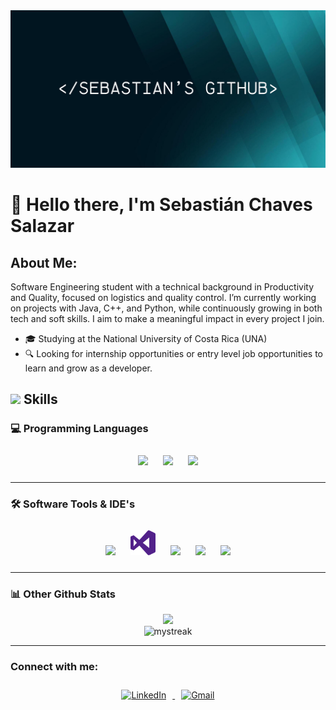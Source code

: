 <img src="SEBASTIAN_CHAVES _S.png"> 

# 👋 Hello there, I'm Sebastián Chaves Salazar

## About Me:
Software Engineering student with a technical background in Productivity and Quality, focused on logistics and quality control. I’m currently working on projects with Java, C++, and Python, while continuously growing in both tech and soft skills. I aim to make a meaningful impact in every project I join.

- 🎓 Studying at the National University of Costa Rica (UNA)
- 🔍 Looking for internship opportunities or entry level job opportunities to learn and grow as a developer.

## <img src="https://media2.giphy.com/media/QssGEmpkyEOhBCb7e1/giphy.gif?cid=ecf05e47a0n3gi1bfqntqmob8g9aid1oyj2wr3ds3mg700bl&rid=giphy.gif" width ="25"><b> Skills</b>
### 💻 Programming Languages

<div align="center">
  <img src="https://cdn.jsdelivr.net/gh/devicons/devicon/icons/python/python-original.svg" width="40px" style="margin: 10px;" />
  <img src="https://cdn.jsdelivr.net/gh/devicons/devicon/icons/cplusplus/cplusplus-original.svg" width="40px" style="margin: 10px;" />
  <img src="https://cdn.jsdelivr.net/gh/devicons/devicon/icons/java/java-plain.svg" width="40px" style="margin: 10px;" />
</div>

---
### 🛠️ Software Tools & IDE's

<div align="center">
  <img src="https://cdn.jsdelivr.net/gh/devicons/devicon/icons/vscode/vscode-original.svg" width="40px" style="margin: 10px;" />
  <img src="https://raw.githubusercontent.com/devicons/devicon/master/icons/visualstudio/visualstudio-plain.svg" width="40px" style="margin: 10px;" title="Visual Studio"/>
  <img src="https://cdn.jsdelivr.net/gh/devicons/devicon/icons/intellij/intellij-original.svg" width="40px" style="margin: 10px;" />
  <img src="https://cdn.jsdelivr.net/gh/devicons/devicon/icons/git/git-original.svg" width="40px" style="margin: 10px;" />
  <img src="https://cdn.jsdelivr.net/gh/devicons/devicon/icons/github/github-original.svg" width="40px" style="margin: 10px;" />
</div>

---
### 📊 Other Github Stats 
<div align="center">
  <img height="180em" src="https://github-readme-stats.vercel.app/api?username=sebchsal&show_icons=true&theme=tokyonight"/>
</div>
<div align="center">
  <img src="https://github-readme-streak-stats.herokuapp.com/?user=sebchsal&theme=tokyonight" alt="mystreak"/>
</div>

---

### Connect with me:
<div align="center">
  <!-- LinkedIn -->
  <a href="https://www.linkedin.com/in/sebasti%C3%A1nchavessalazar/" target="_blank">
    <img src="https://cdn.jsdelivr.net/gh/devicons/devicon/icons/linkedin/linkedin-original.svg" width="40px" style="margin: 10px;" alt="LinkedIn" />
  </a>
  <a href="mailto:sebaschavsal@gmail.com">
       <img src="https://ssl.gstatic.com/ui/v1/icons/mail/rfr/gmail.ico" width="40px" style="margin: 10px;" alt="Gmail" />
  </a>
</div>